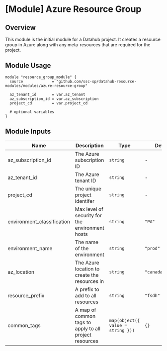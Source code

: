 # [Module] Azure Resource Group

## Overview

This module is the initial module for a Datahub project. It creates a resource group in Azure along with any meta-resources that are required for the project.

## Module Usage

```hcl
module "resource_group_module" {
  source             = "github.com/ssc-sp/datahub-resource-modules/modules/azure-resource-group"

  az_tenant_id       = var.az_tenant
  az_subscription_id = var.az_subscription
  project_cd         = var.project_cd

  # optional variables
}
```

## Module Inputs

| Name                       | Description                                            | Type                              | Default           | Required |
| -------------------------- | ------------------------------------------------------ | --------------------------------- | ----------------- | :------: |
| az_subscription_id         | The Azure subscription ID                              | `string`                          | -                 |   yes    |
| az_tenant_id               | The Azure tenant ID                                    | `string`                          | -                 |   yes    |
| project_cd                 | The unique project identifer                           | `string`                          | -                 |   yes    |
| environment_classification | Max level of security for the environment hosts        | `string`                          | `"PA"`            |    no    |
| environment_name           | The name of the environment                            | `string`                          | `"prod"`          |    no    |
| az_location                | The Azure location to create the resources in          | `string`                          | `"canadacentral"` |    no    |
| resource_prefix            | A prefix to add to all resources                       | `string`                          | `"fsdh"`          |    no    |
| common_tags                | A map of common tags to apply to all project resources | `map(object({ value = string }))` | `{}`              |    no    |
